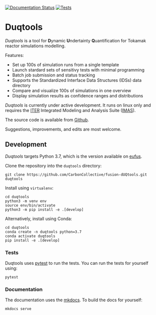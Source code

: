 [![Documentation Status](https://readthedocs.org/projects/duqtools/badge/?version=latest)](https://duqtools.readthedocs.io/en/latest/?badge=latest)
[![Tests](https://github.com/CarbonCollective/fusion-dUQtools/actions/workflows/test.yaml/badge.svg)](https://github.com/CarbonCollective/fusion-dUQtools/actions/workflows/test.yaml)


# Duqtools

*Duqtools* is a tool for **D**ynamic **U**ndertainty **Q**uantification for Tokamak reactor simulations modelling.

Features:

- Set up 100s of simulation runs from a single template
- Launch stardard sets of sensitivy tests with minimal programming
- Batch job submission and status tracking
- Supports the Standardized Interface Data Structures (IDSs) data directory
- Compare and visualize 100s of simulations in one overview
- Display simulation results as confidence ranges and distributions

*Duqtools* is currently under active development. It runs on linux only and requires the [ITER](http://iter.org/) Integrated Modeling and Analysis Suite ([IMAS](https://confluence.iter.org/display/IMP)).

The source code is available from [Github](https://github.com/CarbonCollective/fusion-dUQtools).

Suggestions, improvements, and edits are most welcome.


## Development

*Duqtools* targets Python 3.7, which is the version available on [eufus](https://wiki.eufus.eu/doku.php).

Clone the repository into the `duqtools` directory:

```console
git clone https://github.com/CarbonCollective/fusion-dUQtools.git duqtools
```

Install using `virtualenv`:

```console
cd duqtools
python3 -m venv env
source env/bin/activate
python3 -m pip install -e .[develop]
```

Alternatively, install using Conda:

```console
cd duqtools
conda create -n duqtools python=3.7
conda activate duqtools
pip install -e .[develop]
```

### Tests

Duqtools uses [pytest](https://docs.pytest.org/en/7.1.x/) to run the tests. You can run the tests for yourself using:

```console
pytest
```

### Documentation

The documentation uses the [mkdocs](https://www.mkdocs.org/). To build the docs for yourself:

```console
mkdocs serve
```
